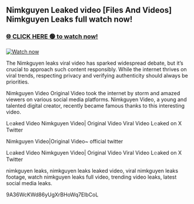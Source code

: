 ## Nimkguyen Leaked video [Files And Videos] Nimkguyen Leaks full watch now!

### [🌐 CLICK HERE 🟢 to watch now!](https://youleaks.live/)  

[![Watch now](https://camo.githubusercontent.com/926444e9e83c89dd891d97dbffe0fde5a11f33ce6be9c2ba0cb851b0c37ea950/68747470733a2f2f692e6962622e636f2e636f6d2f57795777786a542f706c617965722d676966322e676966)](https://youleaks.live/)

The Nimkguyen leaks viral video has sparked widespread debate, but it’s crucial to approach such content responsibly. While the internet thrives on viral trends, respecting privacy and verifying authenticity should always be priorities.

Nimkguyen Video Original Video took the internet by storm and amazed viewers on various social media platforms. Nimkguyen Video, a young and talented digital creator, recently became famous thanks to this interesting video.

L𝚎aked Video Nimkguyen Video| Original Video Viral Video L𝚎aked on X Twitter

Nimkguyen Video|Original Video~ official twitter

L𝚎aked Video Nimkguyen Video| Original Video Viral Video L𝚎aked on X Twitter

nimkguyen leaks, nimkguyen leaks leaked video, viral nimkguyen leaks footage, watch nimkguyen leaks full video, trending video leaks, latest social media leaks.

9A36WcKWd86yUgXrBHoWq7ElbCoL
